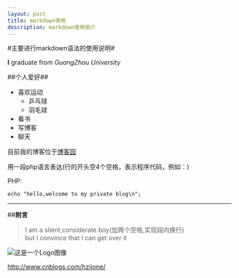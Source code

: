 ```yaml
---
layout: post
title: markdown使用
description: markdown使用简介
---
```


#主要进行markdown语法的使用说明#


**I** graduate from *GuangZhou University*

##个人爱好##
- 喜欢运动
  + 乒乓球
  + 羽毛球
- 看书
- 写博客
- 聊天

目前我的博客位于[博客园](http://www.cnblogs.com/hzijone)




用一段php语言表达(行的开头空4个空格，表示程序代码，例如：)

PHP:

    echo "hello,welcome to my private blog\n";

---


##**附言**     

> I am a slient,considerate boy(加两个空格,实现段内换行)   
> but I convince that I can get over it



![这是一个Logo图像](http://www.turingbook.com/Content/img/Turing.Gif)


<http://www.cnblogs.com/hzijone/>